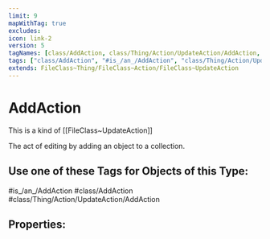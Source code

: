 ```yaml
---
limit: 9
mapWithTag: true
excludes:
icon: link-2
version: 5
tagNames: [class/AddAction, class/Thing/Action/UpdateAction/AddAction, schema-org/AddAction]
tags: ["class/AddAction", "#is_/an_/AddAction", "class/Thing/Action/UpdateAction/AddAction"]
extends: FileClass~Thing/FileClass~Action/FileClass~UpdateAction
---
```


# AddAction
This is a kind of [[FileClass~UpdateAction]]

The act of editing by adding an object to a collection.


## Use one of these Tags for Objects of this Type:

#is_/an_/AddAction
#class/AddAction
#class/Thing/Action/UpdateAction/AddAction

## Properties:


